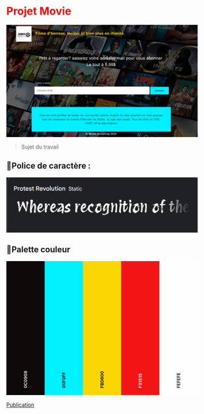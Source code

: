 # <font color="red">Projet Movie</font>
![cover](./asset/index.png)
>Sujet du travail

## 📝Police de caractère : 
![police](./asset/police.png)
## 🎨Palette couleur
![palette](./asset/palette.png)

[Publication](https://sarhouas.github.io/projet_cine/)